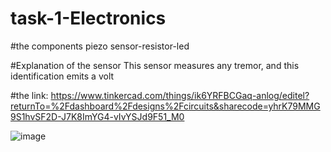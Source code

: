 # task-1-Electronics

#the components
piezo sensor-resistor-led

#Explanation of the sensor
This sensor measures any tremor, and this identification emits a volt

#the link:
https://www.tinkercad.com/things/ik6YRFBCGaq-anlog/editel?returnTo=%2Fdashboard%2Fdesigns%2Fcircuits&sharecode=yhrK79MMG9S1hvSF2D-J7K8ImYG4-vIvYSJd9F51_M0

![image](https://github.com/user-attachments/assets/04bea2ff-d6e7-42cd-9ae9-a5ea5c3ccc85)

